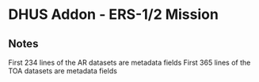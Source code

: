 # DHUS Addon - ERS-1/2 Mission

## Notes
First 234 lines of the AR datasets are metadata fields
First 365 lines of the TOA datasets are metadata fields